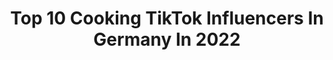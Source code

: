 ---
title: Top 10 Cooking TikTok Influencers In Germany In 2022
description: >-
  Find top cooking TikTok influencers in Germany in 2022. Most popular hashtags: #foryou #cooking #lecker #yummy.
platform: TikTok
hits: 72
text_top: Analyze the best TikTok accounts on inBeat.
text_bottom: Our database has 72 TikTok influencers like this in Germany for you to work with.
profiles:
  - username: "umihito"
    fullname: >-
      Ümit Memisoglu
    bio: >-
      🍳 Cooking-Vlogs jeden Sonntag 🍳 ✉️ hi@umihito.de ✉️ Blog und Impressum:
    location: "Germany"
    followers: 541300
    engagement: 896
    commentsToLikes: 0.011595
    id: ck9aarn24lrvq0j78lemu92lm
    verified: true
    hashtags: "#food, #cake, #dumplings, #grill"
  - username: "bbqcuxhaven"
    fullname: >-
      BBQ Cuxhaven
    bio: >-
      BBQ, Grillen und Outdoor Cooking aus Überzeugung. Folge mir für leckeres Essen
    location: "Germany"
    followers: 43700
    engagement: 578
    commentsToLikes: 0.017897
    id: ckafu2bi48cni0i781l2wxr40
    verified: false
    hashtags: "#abendessen, #german, #pizzatime, #beef"
  - username: "jacktowersjack"
    fullname: >-
      jack towers
    bio: >-
      17 🇺🇸🇩🇪 :)) 1m?
    location: "Germany"
    followers: 3294
    engagement: 1323
    commentsToLikes: 0.063261
    id: ckc1vacrszdxv0j23erh46vm1
    verified: false
    hashtags: "#foryou, #quarantine, #fyp, #cookingwithjack"
  - username: "maro140habibi"
    fullname: >-
      Maro00
    bio: >-
      WILLKOMMEN bei ( maro.140 ) #Oben finden sie mein Instagram 👆account
    location: "Germany"
    followers: 101900
    engagement: 760
    commentsToLikes: 0.041337
    id: ckan2zu1z2ua90i78lb6bnrry
    verified: false
    hashtags: "#fu, #danceforfuture, #instagram, #foryou"
  - username: "alamancininkarisi"
    fullname: >-
      Alamancinin Karisi
    bio: >-
      
    location: "Germany"
    followers: 2833
    engagement: 532
    commentsToLikes: 0.103947
    id: ckdbsq17rcm1d0j23hkiv7t2p
    verified: false
    hashtags: "#fotogen, #urlaub, #berlintagundnacht, #gala"
  - username: "siciliancupcake"
    fullname: >-
      Giusy
    bio: >-
      🇮🇲🧁ALL ABOUT FOOD AND COMEDY🍔🇮🇹
    location: "Germany"
    followers: 41700
    engagement: 1223
    commentsToLikes: 0.022985
    id: ck9k21tz3io0s0j78en7ljski
    verified: false
    hashtags: "#essen, #funny, #babylove, #japanesefood"
  - username: "melina.hindelang"
    fullname: >-
      Melina Hindelang
    bio: >-
      Insta: melina_hindelang_food😋
    location: "Germany"
    followers: 18900
    engagement: 867
    commentsToLikes: 0.018188
    id: ckb9nwtxbhvae0j237m08b5dx
    verified: false
    hashtags: "#chihuahua, #foryou, #cookingchallenge, #cooking"
  - username: "w_watchers"
    fullname: >-
      NextStep
    bio: >-
      18.🤷🏽
    location: "Germany"
    followers: 26100
    engagement: 760
    commentsToLikes: 0.017938
    id: cka6d73q66v8p0i78ympmsoz1
    verified: false
    hashtags: "#foryou, #viral, #vira, #foryourpage"
  - username: "vitality.performance"
    fullname: >-
      Sueno.Bee
    bio: >-
      🍋 Rezepte zum Abnehmen ________ 🍃schnell 🍃einfach 🍃lecker
    location: "Germany"
    followers: 5390
    engagement: 472
    commentsToLikes: 0.028403
    id: ckc7s5u8gx3o00j23wtl4qri8
    verified: false
    hashtags: "#tiktokcooking, #foryoupage, #schnellesrezept, #breakfast"
  - username: "firekitchen"
    fullname: >-
      FireKitchen
    bio: >-
      Hi I’m Fabian and this is my FIRE KITCHEN 🔥
    location: "Germany"
    followers: 110700
    engagement: 799
    commentsToLikes: 0.011217
    id: cka0qze1teqa70i78hxuxy6jo
    verified: false
    hashtags: "#nice, #bbqszn, #bbqfood, #yummy"
---